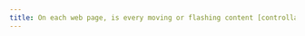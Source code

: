 ```yaml
---
title: On each web page, is every moving or flashing content [controllable](#control-moving-or-flashing-content) by the user?
---
```

